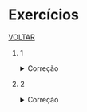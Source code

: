 # Exercícios

[VOLTAR](/readme.md)

1. 1

    <details>
      <summary>Correção</summary>

      [1](/exercicios/1.py)

    </details>

2. 2

    <details>
      <summary>Correção</summary>

      [1](/exercicios/1.py)

    </details>
